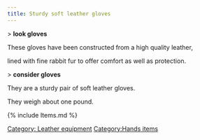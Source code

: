 ```yaml
---
title: Sturdy soft leather gloves
---
```


\> **look gloves**

These gloves have been constructed from a high quality leather,

lined with fine rabbit fur to offer comfort as well as protection.

\> **consider gloves**

They are a sturdy pair of soft leather gloves.

They weigh about one pound.

{% include Items.md %}

[Category: Leather equipment](Category:_Leather_equipment "wikilink")
[Category:Hands items](Category:Hands_items "wikilink")